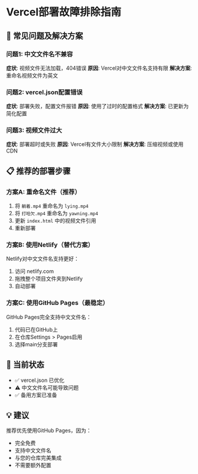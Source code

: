 # Vercel部署故障排除指南

## 🔧 常见问题及解决方案

### 问题1: 中文文件名不兼容
**症状**: 视频文件无法加载，404错误
**原因**: Vercel对中文文件名支持有限
**解决方案**: 重命名视频文件为英文

### 问题2: vercel.json配置错误  
**症状**: 部署失败，配置文件报错
**原因**: 使用了过时的配置格式
**解决方案**: 已更新为简化配置

### 问题3: 视频文件过大
**症状**: 部署超时或失败
**原因**: Vercel有文件大小限制
**解决方案**: 压缩视频或使用CDN

## 📋 推荐的部署步骤

### 方案A: 重命名文件（推荐）
1. 将 `躺着.mp4` 重命名为 `lying.mp4`
2. 将 `打哈欠.mp4` 重命名为 `yawning.mp4`  
3. 更新 `index.html` 中的视频文件引用
4. 重新部署

### 方案B: 使用Netlify（替代方案）
Netlify对中文文件名支持更好：
1. 访问 netlify.com
2. 拖拽整个项目文件夹到Netlify
3. 自动部署

### 方案C: 使用GitHub Pages（最稳定）
GitHub Pages完全支持中文文件名：
1. 代码已在GitHub上
2. 在仓库Settings > Pages启用
3. 选择main分支部署

## 🎯 当前状态
- ✅ vercel.json 已优化
- ⚠️ 中文文件名可能导致问题
- ✅ 备用方案已准备

## 💡 建议
推荐优先使用GitHub Pages，因为：
- 完全免费
- 支持中文文件名  
- 与您的仓库完美集成
- 不需要额外配置